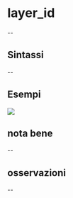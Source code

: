 # layer_id

--

## Sintassi

--

## Esempi

![](/img/variabili/layer_id/layer_id1.png)

## nota bene

--

## osservazioni

--